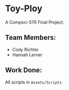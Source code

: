 # Toy-Ploy
A Compsci-576 Final Project.

## Team Members:
- Cody Richter
- Hannah Lerner

## Work Done:
All scripts in `Assets/Scripts`
